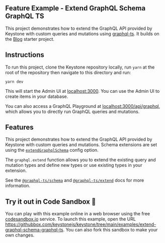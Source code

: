 ## Feature Example - Extend GraphQL Schema GraphQL TS

This project demonstrates how to extend the GraphQL API provided by Keystone with custom queries and mutations using [graphql-ts](https://github.com/Thinkmill/graphql-ts).
It builds on the [Blog](../blog) starter project.

## Instructions

To run this project, clone the Keystone repository locally, run `yarn` at the root of the repository then navigate to this directory and run:

```shell
yarn dev
```

This will start the Admin UI at [localhost:3000](http://localhost:3000).
You can use the Admin UI to create items in your database.

You can also access a GraphQL Playground at [localhost:3000/api/graphql](http://localhost:3000/api/graphql), which allows you to directly run GraphQL queries and mutations.

## Features

This project demonstrates how to extend the GraphQL API provided by Keystone with custom queries and mutations.
Schema extensions are set using the [`extendGraphqlSchema`](https://keystonejs.com/docs/apis/config#extend-graphql-schema) config option.

The `graphql.extend` function allows you to extend the existing query and mutation types and define new types or use existing types in your extension.

See the [`@graphql-ts/schema`](https://docsmill.dev/npm/@graphql-ts/schema) and [`@graphql-ts/extend`](https://docsmill.dev/npm/@graphql-ts/extend) docs for more information.

## Try it out in Code Sandbox 🧪

You can play with this example online in a web browser using the free [codesandbox.io](https://codesandbox.io/) service. To launch this example, open the URL https://githubbox.com/keystonejs/keystone/tree/main/examples/extend-graphql-schema-graphql-ts. You can also fork this sandbox to make your own changes.

